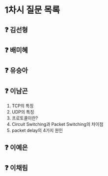 # 1차시 질문 목록

## ❓ 김선형


## ❓ 배미혜


## ❓ 유승아


## ❓ 이남곤

1. TCP의 특징
2. UDP의 특징
3. 프로토콜이란?
4. Circuit Switching과 Packet Switching의 차이점
5. packet delay의 4가지 원인

## ❓ 이예은


## ❓ 이채림

